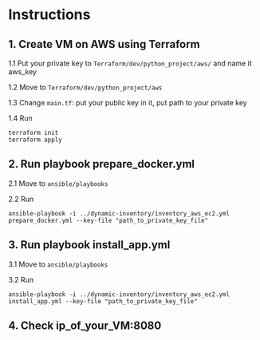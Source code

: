 # Instructions
## 1. Create VM on AWS using Terraform

1.1 Put your private key to ```Terraform/dev/python_project/aws/``` and name it aws_key

1.2 Move to ```Terraform/dev/python_project/aws```

1.3 Change ```main.tf```: put your public key in it, put path to your private key

1.4 Run
```
terraform init
terraform apply
```

## 2. Run playbook prepare_docker.yml
2.1 Move to ```ansible/playbooks```

2.2 Run
```
ansible-playbook -i ../dynamic-inventory/inventory_aws_ec2.yml prepare_docker.yml --key-file "path_to_private_key_file"
```

## 3. Run playbook install_app.yml
3.1 Move to ```ansible/playbooks```

3.2 Run
```
ansible-playbook -i ../dynamic-inventory/inventory_aws_ec2.yml install_app.yml --key-file "path_to_private_key_file"
```

## 4. Check ip_of_your_VM:8080